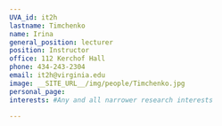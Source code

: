 ```yaml
---
UVA_id: it2h
lastname: Timchenko
name: Irina
general_position: lecturer
position: Instructor
office: 112 Kerchof Hall
phone: 434-243-2304
email: it2h@virginia.edu
image: __SITE_URL__/img/people/Timchenko.jpg
personal_page:
interests: #Any and all narrower research interests

---
```

